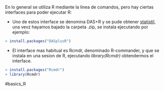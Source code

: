 En lo general se utiliza R mediante la linea de comandos, pero hay ciertas interfaces para poder ejecutar R:

 * Uno de estos interface se denomina DAS+R y se pude obtener [statistil](http://www.statistik.tuwien.ac.at/StatDA/DASplusR), una vevz hayamos bajado la carpeta .zip, se instala ejecutando por ejemplo:

 ```R
> install.packages("DASplusR")
 ```
 
 * El interface mas habitual es Rcmdr, denominado R-commander, y que se instala en una sesion de R, ejecutando *library(Rcmdr)* obtendermos el interface.


```R
> install.packages("Rcmdr")
> library(Rcmdr)
```


#basics_R
